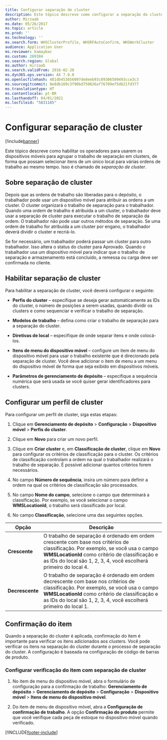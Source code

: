 ```yaml
---
title: Configurar separação de cluster
description: Este tópico descreve como configurar a separação do cluster e como aplicar a confirmação do item com a separação do cluster.
author: Mirzaab
ms.date: 05/26/2017
ms.topic: article
ms.prod: ''
ms.technology: ''
ms.search.form: WHSClusterProfile, WHSRFAutoConfirm, WHSWorkCluster
audience: Application User
ms.reviewer: kamaybac
ms.custom: 269384
ms.search.region: Global
ms.author: mirzaab
ms.search.validFrom: 2016-02-28
ms.dyn365.ops.version: AX 7.0.0
ms.openlocfilehash: 481db453656097de8eeb93c89306509493cce3c3
ms.sourcegitcommit: 0e8db169c3f90bd750826af76709ef5d621fd377
ms.translationtype: HT
ms.contentlocale: pt-BR
ms.lasthandoff: 04/01/2021
ms.locfileid: "5831185"
---
```

# <a name="set-up-cluster-picking"></a>Configurar separação de cluster

[!include[banner](../includes/banner.md)]

Este tópico descreve como habilitar os operadores para usarem os dispositivos móveis para agrupar o trabalho de separação em clusters, de forma que possam selecionar itens de um único local para várias ordens de trabalho ao mesmo tempo. Isso é chamado de *separação de cluster*.

## <a name="about-cluster-picking"></a>Sobre separação de cluster

Depois que as ordens de trabalho são liberadas para o depósito, o trabalhador pode usar um dispositivo móvel para atribuir as ordens a um cluster. O cluster organizará o trabalho de separação para o trabalhador. Quando uma ordem de trabalho é atribuída a um cluster, o trabalhador deve usar a separação de cluster para executar o trabalho de separação da ordem. O trabalhador não pode usar outros métodos de separação. Se uma ordem de trabalho for atribuída a um cluster por engano, o trabalhador deverá dividir o cluster e recriá-lo.

Se for necessário, um trabalhador poderá passar um cluster para outro trabalhador. Isso altera o status do cluster para Aprovado. Quando o trabalhador usa um dispositivo móvel para indicar que o trabalho de separação e armazenamento está concluído, a remessa ou carga deve ser confirmada no cliente.

## <a name="enable-cluster-picking"></a>Habilitar separação de cluster

Para habilitar a separação de cluster, você deverá configurar o seguinte:

- **Perfis do cluster** – especifique se deseja gerar automaticamente as IDs do cluster, o número de posições a serem usadas, quando dividir os clusters e como sequenciar e verificar o trabalho de separação.

- **Modelos de trabalho** – defina como criar o trabalho de separação para a separação do cluster.

- **Diretivas de local** – especifique de onde separar itens e onde colocá-los.

- **Itens de menu do dispositivo móvel** – configure um item de menu do dispositivo móvel para usar o trabalho existente que é direcionado pela separação de cluster. Você deve adicionar o item de menu a um menu do dispositivo móvel de forma que seja exibido em dispositivos móveis.

- **Parâmetros de gerenciamento de depósito** – especifique a sequência numérica que será usada se você quiser gerar identificadores para clusters.

## <a name="set-up-a-cluster-profile"></a>Configurar um perfil de cluster

Para configurar um perfil de cluster, siga estas etapas:

1. Clique em **Gerenciamento de depósito** \> **Configuração** \> **Dispositivo móvel** \> **Perfis do cluster**.

1. Clique em **Novo** para criar um novo perfil.

1. Clique em **Criar cluster** e, em **Classificação de cluster**, clique em **Novo** para configurar os critérios de classificação para o cluster. Os critérios de classificação controlam a ordem na qual o trabalhador realizará o trabalho de separação. É possível adicionar quantos critérios forem necessários.

1. No campo **Número de sequência**, insira um número para definir a ordem na qual os critérios de classificação são processados.

1. No campo **Nome do campo**, selecione o campo que determinará a classificação. Por exemplo, se você selecionar o campo **WMSLocationId**, o trabalho será classificado por local.

1. No campo **Classificação**, selecione uma das seguintes opções.

| **Opção**     | **Descrição**                                                                                                                                                                                                                    |
|----------------|------------------------------------------------------------------------------------------------------------------------------------------------------------------------------------------------------------------------------------|
| **Crescente**  | O trabalho de separação é ordenado em ordem crescente com base nos critérios de classificação. Por exemplo, se você usa o campo **WMSLocationId** como critério de classificação e as IDs do local são 1, 2, 3, 4, você escolherá primeiro do local 4. |
| **Decrescente** | O trabalho de separação é ordenado em ordem decrescente com base nos critérios de classificação. Por exemplo, se você usa o campo **WMSLocationId** como critério de classificação e as IDs do local são 1, 2, 3, 4, você escolherá primeiro do local 1. |

## <a name="item-confirmation"></a>Confirmação do item

Quando a separação do cluster é aplicada, confirmação do item é importante para verificar os itens adicionados aos clusters. Você pode verificar os itens na separação do cluster durante o processo de separação do cluster. A configuração é baseada na configuração de código de barras de produto.

### <a name="set-up-item-verification-with-cluster-picking"></a>Configurar verificação do item com separação de cluster

1. No item de menu do dispositivo móvel, abra o formulário de configuração para a confirmação de trabalho: **Gerenciamento de depósito** \> **Gerenciamento de depósito** \> **Configuração** \> **Dispositivo móvel** \> **Itens de menu do dispositivo móvel**.

1. Do item de menu de dispositivo móvel, abra a **Configuração de confirmação de trabalho**. A opção **Confirmação do produto** permite que você verifique cada peça de estoque no dispositivo móvel quando verificado.


[!INCLUDE[footer-include](../../includes/footer-banner.md)]